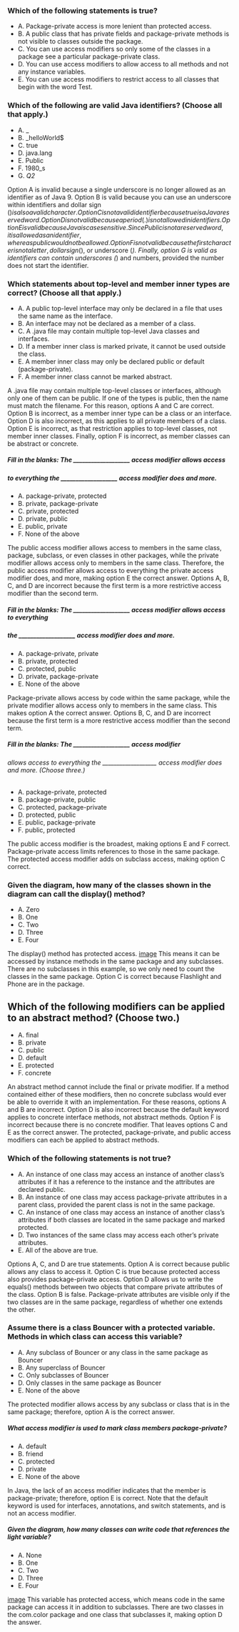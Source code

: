 ### Which of the following statements is true?
* A. Package-private access is more lenient than protected access.
* B. A public class that has private fields and package-private methods is not visible to classes outside the package.
* C. You can use access modifiers so only some of the classes in a package see a particular package-private class.
* D. You can use access modifiers to allow access to all methods and not any instance variables.
* E. You can use access modifiers to restrict access to all classes that begin with the word Test.

### Which of the following are valid Java identifiers? (Choose all that apply.)
* A. _
* B. _helloWorld$
* C. true
* D. java.lang
* E. Public
* F. 1980_s
* G. _Q2_

Option A is invalid because a single underscore is no longer allowed as an identifier as of Java 9.
Option B is valid because you can use an underscore within identifiers and dollar sign ($) is also a valid character.
Option C is not a valid identifier because true is a Java reserved word.
Option D is not valid because a period (.) is not allowed in identifiers.
Option E is valid because Java is case sensitive.
Since Public is not a reserved word, it is allowed as an identifier, whereas public would not be allowed.
Option F is not valid because the first character is not a letter, dollar sign ($), or underscore (_).
Finally, option G is valid as identifiers can contain underscores (_) and numbers, provided the number does not start the identifier.

### Which statements about top-level and member inner types are correct? (Choose all that apply.)
* A. A public top-level interface may only be declared in a file that uses the same name as the interface.
* B. An interface may not be declared as a member of a class.
* C. A .java file may contain multiple top-level Java classes and interfaces.
* D. If a member inner class is marked private, it cannot be used outside the class.
* E. A member inner class may only be declared public or default (package-private).
* F. A member inner class cannot be marked abstract.

A .java file may contain multiple top-level classes or interfaces, although only one of them can be public.
If one of the types is public, then the name must match the filename.
For this reason, options A and C are correct.
Option B is incorrect, as a member inner type can be a class or an interface.
Option D is also incorrect, as this applies to all private members of a class.
Option E is incorrect, as that restriction applies to top-level classes, not member inner classes.
Finally, option F is incorrect, as member classes can be abstract or concrete.

##### Fill in the blanks: The ___________________ access modifier allows access
##### to everything the ___________________ access modifier does and more.
* A. package-private, protected
* B. private, package-private
* C. private, protected
* D. private, public
* E. public, private
* F. None of the above

The public access modifier allows access to members in the same class,
package, subclass, or even classes in other packages,
while the private modifier allows access only to members in the same class.
Therefore, the public access modifier allows access to everything
the private access modifier does, and more, making option E the correct answer.
Options A, B, C, and D are incorrect because
the first term is a more restrictive access modifier than the second term.

##### Fill in the blanks: The ___________________ access modifier allows access to everything
##### the ___________________ access modifier does and more.
* A. package-private, private
* B. private, protected
* C. protected, public
* D. private, package-private
* E. None of the above

Package-private allows access by code within the same package,
while the private modifier allows access only to members in the same class.
This makes option A the correct answer.
Options B, C, and D are incorrect because
the first term is a more restrictive access modifier than the second term.

##### Fill in the blanks: The ___________________ access modifier
###### allows access to everything the ___________________ access modifier does and more. (Choose three.)
* A. package-private, protected
* B. package-private, public
* C. protected, package-private
* D. protected, public
* E. public, package-private
* F. public, protected

The public access modifier is the broadest, making options E and F correct.
Package-private access limits references to those in the same package.
The protected access modifier adds on subclass access, making option C correct.

### Given the diagram, how many of the classes shown in the diagram can call the display()  method?
* A. Zero
* B. One
* C. Two
* D. Three
* E. Four

The display()  method has protected access. [image](./accessibility.jpg)
This means it can be accessed by instance methods in the same package and any subclasses.
There are no subclasses in this example, so we only need to count
the classes in the same package. Option C is correct because Flashlight and Phone are in the package.

## Which of the following modifiers can be applied to an abstract method? (Choose two.)
*  A. final
*  B. private
*  C. public
*  D. default
*  E. protected
*  F. concrete

An abstract method cannot include the final or private modifier.
If a method contained either of these modifiers,
then no concrete subclass would ever be able to override it with an implementation.
For these reasons, options A and B are incorrect.
Option D is also incorrect because the default keyword applies to concrete interface methods,
not abstract methods. Option F is incorrect because there is no concrete modifier.
That leaves options C and E as the correct answer.
The protected, package-private, and public access modifiers can each be applied to abstract methods.

### Which of the following statements is not true?
* A. An instance of one class may access an instance of another class’s attributes if it has a reference to the instance and the attributes are declared public.
* B. An instance of one class may access package-private attributes in a parent class, provided the parent class is not in the same package.
* C. An instance of one class may access an instance of another class’s attributes if both classes are located in the same package and marked protected.
* D. Two instances of the same class may access each other’s private attributes.
* E. All of the above are true.

Options A, C, and D are true statements. Option A is correct because public allows any class to access it.
Option C is true because protected access also provides package-private access.
Option D allows us to write the equals() methods between two objects that compare private attributes of the class.
Option B is false. Package-private attributes are visible only if the two classes are in the same package,
regardless of whether one extends the other.

### Assume there is a class Bouncer with a protected variable. Methods in which class can access this variable?
*  A. Any subclass of Bouncer or any class in the same package as Bouncer
*  B. Any superclass of Bouncer
*  C. Only subclasses of Bouncer
*  D. Only classes in the same package as Bouncer
*  E. None of the above

The protected modifier allows access by any subclass or class that is in the same package;
therefore, option A is the correct answer.

##### What access modifier is used to mark class members package-private?
* A. default
* B. friend
* C. protected
* D. private
* E. None of the above

In Java, the lack of an access modifier indicates that the member is package-private;
therefore, option E is correct.
Note that the default keyword is used for interfaces, annotations,
and switch statements, and is not an access modifier.

##### Given the diagram, how many classes can write code that references the light variable?
* A. None
* B. One
* C. Two
* D. Three
* E. Four

[image](./images/color_light_blue.jpg)
This variable has protected access, which means code in the same package
can access it in addition to subclasses.
There are two classes in the com.color package
and one class that subclasses it, making option D the answer.